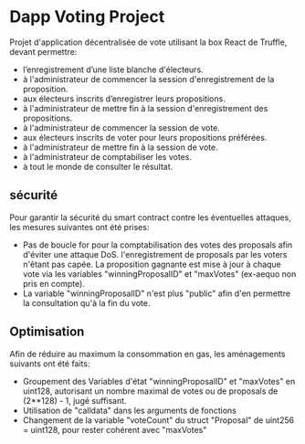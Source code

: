 # Dapp Voting Project

Projet d'application décentralisée de vote utilisant la box React de Truffle, devant permettre:

- l’enregistrement d’une liste blanche d'électeurs.
- à l'administrateur de commencer la session d'enregistrement de la proposition.
- aux électeurs inscrits d’enregistrer leurs propositions.
- à l'administrateur de mettre fin à la session d'enregistrement des propositions.
- à l'administrateur de commencer la session de vote.
- aux électeurs inscrits de voter pour leurs propositions préférées.
- à l'administrateur de mettre fin à la session de vote.
- à l'administrateur de comptabiliser les votes.
- à tout le monde de consulter le résultat.

## sécurité

Pour garantir la sécurité du smart contract contre les éventuelles attaques, les mesures suivantes ont été prises:

- Pas de boucle for pour la comptabilisation des votes des proposals afin d'éviter une attaque DoS. 
l'enregistrement de proposals par les voters n'êtant pas capée. La proposition gagnante est mise à jour à chaque vote via les variables "winningProposalID" et "maxVotes" (ex-aequo non pris en compte).
- La variable "winningProposalID" n'est plus "public" afin d'en permettre la consultation qu'à la fin du vote.

## Optimisation

Afin de réduire au maximum la consommation en gas, les aménagements suivants ont été faits:

- Groupement des Variables d'état "winningProposalID" et "maxVotes" en uint128, autorisant un nombre maximal de votes ou de proposals de (2**128) - 1, jugé suffisant.
- Utilisation de "calldata" dans les arguments de fonctions
- Changement de la variable "voteCount" du struct "Proposal" de uint256 = uint128, pour rester cohérent avec "maxVotes"

